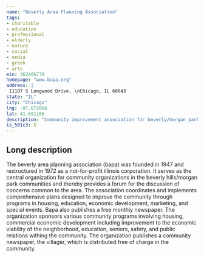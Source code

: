 ```yaml
---
name: "Beverly Area Planning Association"
tags:
- charitable
- education
- professional
- elderly
- nature
- social
- media
- greek
- arts
ein: 362406779
homepage: "www.bapa.org"
address: |
 11107 S Longwood Drive, \nChicago, IL 60643
state: "IL"
city: "Chicago"
lng: -87.672066
lat: 41.691166
description: "Community improvement association for beverly/morgan park neighborhoods of chicago"
is_501c3: X
---
```


## Long description

The beverly area planning association (bapa) was founded in 1947 and restructured in 1972 as a not-for-profit illinois corporation. It serves as the central organization for community organizations in the beverly hills/morgan park communities and thereby provides a forum for the discussion of concerns common to the area. The association coordinates and implements comprehensive plans designed to improve the community through programs in housing, education, economic development, marketing, and special events. Bapa also publishes a free monthly newspaper. The organization sponsors various community programs involving housing, commercial economic development including improvement to the economic viability of the neighborhood, education, seniors, safety, and public relations withing the community. The organization publishes a community newspaper, the villager, which is distributed free of charge in the community. 
